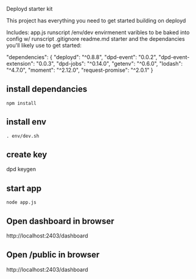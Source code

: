 Deployd starter kit

This project has everything you need to get started building on deployd

  Includes:
   app.js runscript
   /env/dev envirmenent varibles to be baked into config w/ runscript
   .gitignore
   readme.md starter 
   and the dependancies you'll likely use to get started:
   
  "dependencies": {
    "deployd": "^0.8.8",
    "dpd-event": "0.0.2",
    "dpd-event-extension": "0.0.3",
    "dpd-jobs": "^0.14.0",
    "getenv": "^0.6.0",
    "lodash": "^4.7.0",
    "moment": "^2.12.0",
    "request-promise": "^2.0.1"
  }




## install dependancies
```npm install```

## install env
```. env/dev.sh```

## create key
dpd keygen

## start app
```node app.js```

## Open dashboard in browser
http://localhost:2403/dashboard

## Open /public in browser
http://localhost:2403/dashboard
